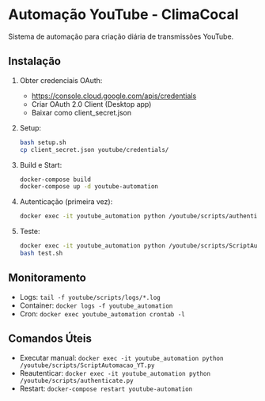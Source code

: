 # Automação YouTube - ClimaCocal

Sistema de automação para criação diária de transmissões YouTube.

## Instalação

1. Obter credenciais OAuth:
   - https://console.cloud.google.com/apis/credentials
   - Criar OAuth 2.0 Client (Desktop app)
   - Baixar como client_secret.json

2. Setup:
   ```bash
   bash setup.sh
   cp client_secret.json youtube/credentials/
   ```

3. Build e Start:
   ```bash
   docker-compose build
   docker-compose up -d youtube-automation
   ```

4. Autenticação (primeira vez):
   ```bash
   docker exec -it youtube_automation python /youtube/scripts/authenticate.py
   ```

5. Teste:
   ```bash
   docker exec -it youtube_automation python /youtube/scripts/ScriptAutomacao_YT.py
   bash test.sh
   ```

## Monitoramento

- Logs: `tail -f youtube/scripts/logs/*.log`
- Container: `docker logs -f youtube_automation`
- Cron: `docker exec youtube_automation crontab -l`

## Comandos Úteis

- Executar manual: `docker exec -it youtube_automation python /youtube/scripts/ScriptAutomacao_YT.py`
- Reautenticar: `docker exec -it youtube_automation python /youtube/scripts/authenticate.py`
- Restart: `docker-compose restart youtube-automation`